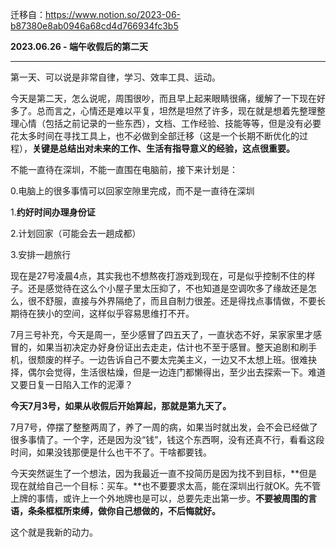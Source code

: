 迁移自：https://www.notion.so/2023-06-b87380e8ab0946a68cd4d766934fc3b5



**2023.06.26  -  端午收假后的第二天**

------

第一天、可以说是非常自律，学习、效率工具、运动。

今天是第二天，怎么说呢，周围很吵，而且早上起来眼睛很痛，缓解了一下现在好多了。总而言之，心情还是难以平复，坦然是坦然了许多，现在就是想着先整理整理心情（包括之前记录的一些东西），文档、工作经验、技能等等，但是没有必要花太多时间在寻找工具上，也不必做到全部迁移（这是一个长期不断优化的过程），**关键是总结出对未来的工作、生活有指导意义的经验，这点很重要。**

不能一直待在深圳，不能一直围在电脑前，接下来计划是：

0.电脑上的很多事情可以回家空隙里完成，而不是一直待在深圳

1.**约好时间办理身份证**

2.计划回家（可能会去一趟成都）

3.安排一趟旅行

现在是27号凌晨4点，其实我也不想熬夜打游戏到现在，可是似乎控制不住的样子。还是感觉待在这么个小屋子里太压抑了，不也知道是空调吹多了缘故还是怎么，很不舒服，直接与外界隔绝了，而且自制力很差。还是得找点事情做，不要长期待在狭小的空间，这样似乎容易思维打不开。

7月三号补充，今天是周一，至少感冒了四五天了，一直状态不好，呆家家里才感冒的，如果当初决定办好身份证出去走走，估计也不至于感冒。整天追剧和刷手机，很颓废的样子。一边告诉自己不要太完美主义，一边又不太想上班。很难抉择，偶尔会觉得，生活很枯燥，但是一边连门都懒得出，至少出去探索一下。难道又要日复一日陷入工作的泥潭？

**今天7月3号，如果从收假后开始算起，那就是第九天了。**

7月7号，停摆了整整两周了，养了一周的病，如果当时就出发，会不会已经做了很多事情了。一个字，还是因为没“钱”，钱这个东西啊，没有还真不行，看看这段时间，如果没钱那便是什么也干不了。干啥都要钱。

今天突然诞生了一个想法，因为我最近一直不投简历是因为找不到目标，**但是现在就给自己一个目标：买车。**也不要要求太高，能在深圳出行就OK。先不管上牌的事情，或许上一个外地牌也是可以，总要先走出第一步。**不要被周围的言语，条条框框所束缚，做你自己想做的，不后悔就好。**

这个就是我新的动力。